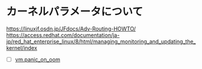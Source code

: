 # カーネルパラメータについて
https://linuxjf.osdn.jp/JFdocs/Adv-Routing-HOWTO/  
https://access.redhat.com/documentation/ja-jp/red_hat_enterprise_linux/8/html/managing_monitoring_and_updating_the_kernel/index
- [ ] [vm.panic_on_oom](https://github.com/thetaru/memorandum/tree/master/OS/Linux/CentOS8/about_KernelParam/vm.panic_on_oom)
